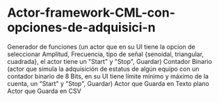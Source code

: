 # Actor-framework-CML-con-opciones-de-adquisici-n
Generador de funciones (un actor que en su UI tiene la opcion de seleccionar Amplitud, Frecuencia, tipo de señal {senoidal, triangular, cuadrada}, el actor tiene un "Start" y "Stop", Guardar) Contador Binario (actor que simula la adquisición de estatus de algún equipo con un contador binario de 8 Bits, en su UI tiene límite mínimo y máximo de la cuenta, un "Start" y "Stop", Guardar) Actor que Guarda en Texto plano Actor que Guarda en CSV
